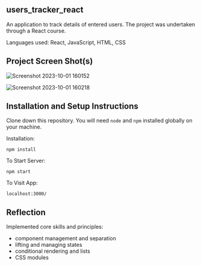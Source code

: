 ## users_tracker_react

An application to track details of entered users. 
The project was undertaken through a React course.

Languages used: React, JavaScript, HTML, CSS


## Project Screen Shot(s) 

![Screenshot 2023-10-01 160152](https://github.com/TanurDellal/users_tracker_react/assets/91199655/b143db0e-5c89-4e05-b907-853ed30451e9)

![Screenshot 2023-10-01 160218](https://github.com/TanurDellal/users_tracker_react/assets/91199655/6df17cbd-c2bc-44f8-9a18-d9299c6dee46)


## Installation and Setup Instructions

Clone down this repository. You will need `node` and `npm` installed globally on your machine.  

Installation:

`npm install`  

To Start Server:

`npm start`  

To Visit App:

`localhost:3000/`  


## Reflection

Implemented core skills and principles:
- component management and separation
- lifting and managing states
- conditional rendering and lists
- CSS modules

